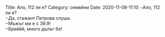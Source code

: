 Title: Ало, 112 ли е?
Category: семейни
Date: 2020-11-08-11:10
&minus;Ало, 112 ли е?  
&minus;Да, стажант Петрова слуша.  
&minus;Мъжът ми е с 39.9!  
&minus;Бреййй, много дълъг бе!